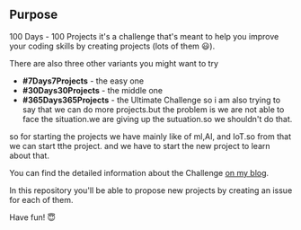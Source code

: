 ## Purpose

100 Days - 100 Projects it's a challenge that's meant to help you improve your coding skills by creating projects (lots of them :smiley:).

There are also three other variants you might want to try
- **#7Days7Projects** - the easy one
- **#30Days30Projects** - the middle one
- **#365Days365Projects** - the Ultimate Challenge
 so i am also trying to say that we can do more projects.but the problem is we are not able to face the situation.we are giving up the sutuation.so we shouldn't do that.
 
 so for starting the projects we have mainly like of ml,AI, and IoT.so from that we can start tthe project. and we have to start the new project to learn about that.
 
  
You can find the detailed information about the Challenge [on my blog](https://florin-pop.com/blog/2019/09/100-days-100-projects).

In this repository you'll be able to propose new projects by creating an issue for each of them.

Have fun! :innocent:
